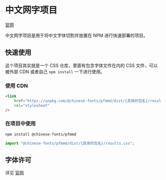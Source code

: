 # 中文网字项目

[官网](https://chinese-font.netlify.app)

中文网字项目是用于将中文字体切割并放置在 NPM 进行快速部署的项目。

## 快速使用

这个项目其实就是一个 CSS 仓库，里面有包含字体文件在内的 CSS 文件，可以被外部 CDN 或者自己 `npm install` 一下进行使用。

### 使用 CDN

```html
<link
    href="https://unpkg.com/@chinese-fonts/pfmmd/dist/{具体的包名}/results.css"
    rel="stylesheet"
/>
```

### 在项目中使用

```sh
npm install @chinese-fonts/pfmmd
```

```ts
import "@chinese-fonts/pfmmd/dist/{具体的包名}/results.css";
```

## 字体许可

详见 [官网](https://chinese-font.netlify.app/fonts/pfmmd)
